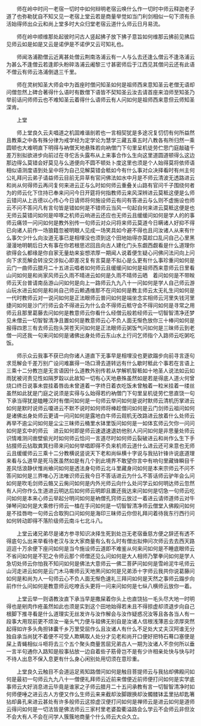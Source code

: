 <!-- { "loadSidebar": true } -->
　　师在岭中时问一老宿一切时中如何辩明老宿云唤什么作一切时中师云释迦老子道了也弥勒犹自不知又见一老宿上堂云若是商量举觉如当门利剑相似一句下须有杀活始得师出众云和尚上堂多时大众归堂老宿云道什么师云日月易流。

　　师在岭中顺维那处起彼时问古人竖起拂子放下拂子意旨如何维那云拂前见拂后见师云如是如是又云是诺伊是不诺伊又云可知礼也。

　　师闻洛浦勘僧云近离甚处僧云荆南洛浦云有一人与么去还逢么僧云不逢洛浦云为甚么不逢僧云若逢即头粉碎洛浦云阇黎三寸甚密师后于江西见其僧问云还有此语不僧云有师云洛浦倒退三千里。

　　师在灵树知圣大师会中为首座时僧问知圣如何是祖师西来意知圣云老僧无语却问僧忽然上碑合著得什么语时有数僧下语皆不契知圣云汝去请首座来洎师至知圣乃举前话问师师云也不难知圣云着得什么语师云有人问如何是祖师西来意但云师知圣深肯。

　　上堂

　　师上堂良久云夫唱道之机固难谐剖若也一言相契犹是多途况复忉忉有何所益然且教乘之中各有殊分律为戒学经为定学论为慧学三藏五乘五时八教各有所归然一乘圆顿也大难明直下明得与衲僧天地悬殊若向衲僧门下句里呈机徒劳伫思门庭敲磕千差万别拟欲进步向前过在寻佗舌头露布从上来事合作么生向这里道圆道顿得么这边那边得么莫错会好莫见与么道便向不圆不顿处卜度这里也须是个人始得莫将依师语相似语测度语到处呈中将为自己见解莫错会秪如今有什么事对众决择看时有州主何公礼拜问云弟子请益师云目前无异草有官问佛法如水中月是不师云清波无透路进云和尚从何得师云再问复何来进云正与么时如何师云重叠关山路有官问千子围绕何者为的师云化下住持已奉来问问今日开筵将何指教师云来风深辨进云莫秪这便是么师云错问从上古德以心传心今日请师将何施设师云有问有答进云与么则不虚施设也师云不问不答问凡有言句皆是错如何是不错师云当风一句起自何来进云莫秪这便是也无师云莫错问如何是啐啄之机师云响进云还应也无师云且缓缓问如何是学人的的事师云痛领一问问如何是教外别传一句师云对众问将来师云莫道今日瞒诸人好抑不得已向诸人前作一场狼籍忽被明眼人见成一场笑具如今避不得也且问汝诸人从来有什么事欠少什么向汝道无事已是相埋没也须到这个田地始得亦莫趁口乱问自己心里黑漫漫地明朝后日大有事在你若根思迟回且向古人建化门头东觑西觑看是什么道理你欲得会么都缘是你自家无量劫来妄想浓厚一期闻人说着便生疑心问佛问法问向上问向下求觅解会转没交涉拟心即差况复有言莫是不拟心是么更有什么事珍重问如何是云门一曲师云腊月二十五进云唱者如何师云且缓缓问如何是祖师西来意师云日里看山问如何是和尚家风师云久雨不晴进云如何是久雨不晴师云晒　着问如何是不带眹师云天台普请南岳游山问如何是向上一路师云九九八十一问如何是学人自己师云游山玩水进云如何是和尚自己师云赖遇维那不在问如何是教主师云太无礼生问如何是一代时教师云对一说问如何是正法眼师云普问如何是端坐念实相师云河里失钱河里捷问如何是沙门行师云会不得进云为什么会不得师云秪守会不得问如何是寻常之用师云且那里葛藤去问如何是教意师云你看什么经僧云般若经师云一切智智清净还梦见未僧云一切智智清净且置如何是教意师云心不负人面无惭色放你三十棒问如何是报得四恩三有去师云抱头哭苍天问如何是正法眼师云粥饭气问如何是三昧师云到老僧一问还我一句来问如何是诸佛出身处师云东山水上行问乞师指个入路师云吃粥吃饭。

　　师示众云我事不获已向你诸人道直下无事早是相埋没也更欲蹋步向前寻言逐句求觅解会千差万别广设问难赢得一场口滑去道转远有什么歇时秪此个事若在言语上三乘十二分教岂是无言语因什么道教外别传若从学解机智秪如十地圣人说法如云如雨犹被诃责见性如隔罗縠以此故知一切有心天地悬殊虽然如是若是得底人道火何曾烧口终日说事未尝挂着唇齿未曾道着一字终日着衣吃饭未曾触着一粒米挂着一缕丝虽然如此犹是门庭之说须是实得与么始得若约衲僧门下句里呈机徒劳伫思直饶一句下承当得犹是瞌睡汉时有僧问如何是一句师云举问如何是说时默师云清机历掌进云如何是默时说师云嗄进云不默不说时如何师将棒趁僧问如何是云门剑师云祖问如何是诸佛出身处师云更请一问问如何是露地白牛师云觌机无改路进云放着什么处师云再举不逾尘问如何是尘尘三昧师云桶里水钵里饭问如何是一如体玄师云欠你一问问如何是玄中的师云　进云如何即是师云速退速退妨他别人问问如何是非思量处师云识情难测问凿壁偷光时如何师云恰问一言道尽时如何师云裂破进云和尚作么生下手拈掇师云拈取粪箕扫帚来问如何举唱即得不负来机师云道什么进云还可来意也无师云且缓缓师云三乘十二分教横说竖说天下老和尚纵横十字说与我拈针锋许说底道理来看与么道早是死马医虽然如是有几个到此境界不敢望你言中有响句里藏锋瞬目千差风恬浪静伏惟尚飨问如何是透法身句师云北斗里藏身问如何是本来宗师云不问不答问如何是三界唯心万法唯识师云我今日不答话进云为什么不答话师云驴年会么问如何是吹毛剑师云骼又云胔问如何是内外光师云向什么处问学云如何明达师云忽然有人问你作么生道进云明达后如何师云明即且置还我达来问如何是切急一句师云吃问如何是本来心师云举起分明问如何是衲僧孔窍师云放过一着进云请师道师云对牛弹琴问如何是大乘修行师云一榼在手问如何是一切智智清净师云僧堂入佛殿问如何是不挂唇吻一句师云合取狗口问如何是海印三昧师云你但礼拜问着待我东行西行问如何转动即得不落阶级师云南斗七北斗八。

　　上堂云诸兄弟尽是诸方参寻知识决择生死到处岂无老宿垂慈方便之辞还有透不得底句么出来举看待老汉与汝大家商量有么有么时有僧出拟伸问次师云去去西天路迢迢十万余便下座问如何是当今施设师云道即不难鉴从何来问如何是不睡底眼师云不省问如何是不犯之令师云那个师僧还见么问如何是大人相师乃擎拳问如何是学人急切处师云你怕我不知问如何是佛法大意师云一佛二菩萨问如何是雪岭泥牛吼师云山河走进云如何是云门木马嘶师云天地黑问如何是兄弟添十字师云我共你说葛藤问如何是和尚为人一句师云心不负人面无惭色速礼三拜问如何是天然之事师云蹋步向前作什么问如何是教意师云吃嘹舌头更将一问来问如何是七纵八横师云放你一着。

　　上堂云举一则语教汝直下承当早是撒屎着你头上也直饶拈一毛头尽大地一时明得也是剜肉作疮虽然如此也须是实到这个田地始得若未且不得掠虚却须退步向自己根脚下推寻看是什么道理实无丝发许与汝作解会与汝作疑惑况汝等且各各当人有一段事大用现前更不烦汝一毫头气力便与祖佛无别自是汝诸人信根浅薄恶业浓厚突然起得如许多头角担钵囊千乡万里受屈作么且汝诸人有什么不足处大丈夫汉阿谁无分独自承当尚犹不着便不可受人欺瞒取人处分才见老和尚开口便好把特石蓦口塞便是屎上青蝇相似斗咂将去三个五个聚头商量苦屈兄弟古人一期为汝诸人不奈何所以垂一言半句通你入路知是般事拈放一边自着些子筋骨岂不是有少许相亲处快与快与时不待人出息不保入息更有什么身心闲别处用切须在意珍重。

　　上堂良久云触目不会道运足焉知路僧问如何是触目菩提师云与我拈却佛殿问如何是最初一句师云九九八十一僧便礼拜师云近前来僧便近前师便打问如何是实学底事师云大好消息进云毕竟是谁家之子师云腊月二十五问承教有言一切智智清净时如何师便唾之进云古人方便又作么生师云来来截却汝脚跟换却汝髑髅钵盂里拈却匙箸拈却鼻孔来进云甚处有许多般师云这掠虚汉便打问如何是禅师云是进云如何是道师云得问如何是一切法皆是佛法师云三家村里老婆盈衢溢路会么学云不会师云非但汝不会大有人不会在问学人簇簇地商量个什么师云大众久立。


